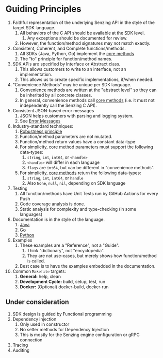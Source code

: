 # Guiding Principles

1. Faithful representation of the underlying Senzing API in the style of the target SDK language.
    1. All behaviors of the C API should be available at the SDK level.
        1. Any exceptions should be documented for review.
    1. However, the function/method signatures may not match exactly.
1. Consistent, Coherent, and Complete functions/methods.
    1. All SDKs (Java, Python, Go) implement the [core methods](canonical-names-condensed.md)
    1. The "to" principle for function/method names.
1. SDK APIs are specified by Interface or Abstract class.
    1. This allows customers to write to an interface, not an implementation.
    1. This allows us to create specific implementations, if/when needed.
1. "Convenience Methods" may be unique per SDK language.
    1. Convenience methods are written at the "abstract level" so they can be inherited by all concrete classes.
    1. In general, convenience methods call [core methods](canonical-names-condensed.md)
       (i.e. it must not independently call the Senzing C API).
1. Consistent JSON-based error messages
    1. JSON helps customers with parsing and logging system.
    1. See [Error Messages](error-messages.md)
1. Industry-standard techniques:
    1. [Robustness principle](https://en.wikipedia.org/wiki/Robustness_principle)
    1. Function/method parameters are not mutated.
    1. Function/method return values have a constant data-type
    1. For simplicity,
       [core method](canonical-names-condensed.md)
       parameters must support the following data-types:
        1. `string`, `int`, `int64`, or `<handle>`
        1. `<handle>` will differ in each language
        1. `flags` are `int64`, but can be different in "convenience methods".
    1. For simplicity,
       [core methods](canonical-names-condensed.md)
       return the following data-types:
        1. `string`, `int`, `int64`, or `handle`
        1. Also `None`, `null`, `nil`, depending on SDK language
1. Testing
    1. All function/methods have Unit Tests run by GitHub Actions for every Push
    1. Code coverage analysis is done.
    1. Static analysis for complexity and type-checking (in some languages)
1. Documentation is in the style of the language.
    1. [Java](https://www.oracle.com/technical-resources/articles/java/javadoc-tool.html)
    1. [Go](https://pkg.go.dev/github.com/senzing/g2-sdk-go)
    1. [Python](https://senzing-garage.github.io/g2-sdk-python-next/)
1. Examples
    1. These examples are a "Reference", not a "Guide".
        1. Think "dictionary", not "encyclopedia".
        1. They are not use-cases, but merely shows how function/method is called.
    1. Best case is to have the examples embedded in the documentation.
1. Common `Makefile` targets:
    1. **General:** help, clean
    1. **Development Cycle:** build, setup, test, run
    1. **Docker:** (Optional) docker-build, docker-run

## Under consideration

1. SDK design is guided by Functional programming
1. Dependency injection
    1. Only used in constructor
    1. No setter methods for Dependency Injection
    1. This is mostly for the Senzing engine configuration or gRPC connection
1. Tracing
1. Auditing
